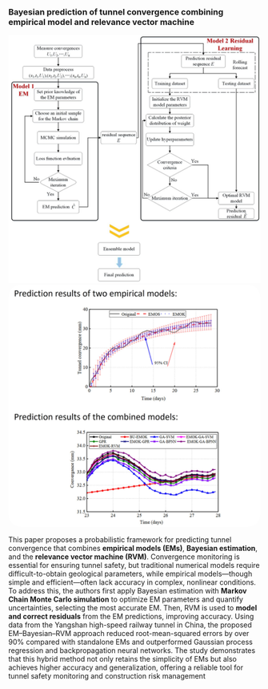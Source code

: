 ### Bayesian prediction of tunnel convergence combining empirical model and relevance vector machine

<div style="text-align: center;">
  <img src="../image/dp.jpg" alt="DT" style="width:600px; height:auto; border-radius:0%;" />
</div>



<div style="text-align: left;">
  <img src="../image/dp1.jpg" alt="DT" style="width:600px; height:auto; border-radius:5%;" />
</div>


This paper proposes a probabilistic framework for predicting tunnel convergence that combines **empirical models (EMs)**, **Bayesian estimation**, and the **relevance vector machine (RVM)**. Convergence monitoring is essential for ensuring tunnel safety, but traditional numerical models require difficult-to-obtain geological parameters, while empirical models—though simple and efficient—often lack accuracy in complex, nonlinear conditions. To address this, the authors first apply Bayesian estimation with **Markov Chain Monte Carlo simulation** to optimize EM parameters and quantify uncertainties, selecting the most accurate EM. Then, RVM is used to **model and correct residuals** from the EM predictions, improving accuracy. Using data from the Yangshan high-speed railway tunnel in China, the proposed EM–Bayesian–RVM approach reduced root-mean-squared errors by over 90% compared with standalone EMs and outperformed Gaussian process regression and backpropagation neural networks. The study demonstrates that this hybrid method not only retains the simplicity of EMs but also achieves higher accuracy and generalization, offering a reliable tool for tunnel safety monitoring and construction risk management
